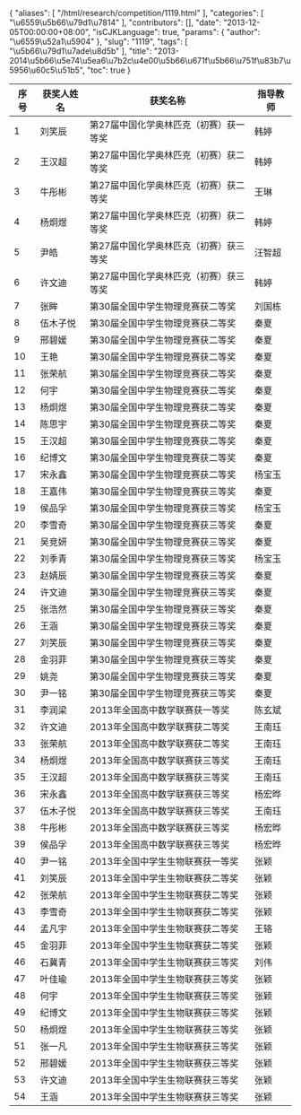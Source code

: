 {
    "aliases": [
        "/html/research/competition/1119.html"
    ],
    "categories": [
        "\u6559\u5b66\u79d1\u7814"
    ],
    "contributors": [],
    "date": "2013-12-05T00:00:00+08:00",
    "isCJKLanguage": true,
    "params": {
        "author": "\u6559\u52a1\u5904"
    },
    "slug": "1119",
    "tags": [
        "\u5b66\u79d1\u7ade\u8d5b"
    ],
    "title": "2013-2014\u5b66\u5e74\u5ea6\u7b2c\u4e00\u5b66\u671f\u5b66\u751f\u83b7\u5956\u60c5\u51b5",
    "toc": true
}


| 序号 | 获奖人姓名 | 获奖名称 | 指导教师 |
| --- | --- | --- | --- |
| 1 | 刘笑辰 | 第27届中国化学奥林匹克（初赛）获一等奖 | 韩婷 |
| 2 | 王汉超 | 第27届中国化学奥林匹克（初赛）获二等奖 | 韩婷 |
| 3 | 牛彤彬 | 第27届中国化学奥林匹克（初赛）获二等奖 | 王琳 |
| 4 | 杨炯煜 | 第27届中国化学奥林匹克（初赛）获二等奖 | 韩婷 |
| 5 | 尹皓 | 第27届中国化学奥林匹克（初赛）获三等奖 | 汪智超 |
| 6 | 许文迪 | 第27届中国化学奥林匹克（初赛）获三等奖 | 韩婷 |
| 7 | 张眸 | 第30届全国中学生物理竞赛获二等奖 | 刘国栋 |
| 8 | 伍木子悦 | 第30届全国中学生物理竞赛获二等奖 | 秦夏 |
| 9 | 邢碧媛 | 第30届全国中学生物理竞赛获二等奖 | 秦夏 |
| 10 | 王艳 | 第30届全国中学生物理竞赛获二等奖 | 秦夏 |
| 11 | 张荣航 | 第30届全国中学生物理竞赛获二等奖 | 秦夏 |
| 12 | 何宇 | 第30届全国中学生物理竞赛获二等奖 | 秦夏 |
| 13 | 杨炯煜 | 第30届全国中学生物理竞赛获二等奖 | 秦夏 |
| 14 | 陈思宇 | 第30届全国中学生物理竞赛获二等奖 | 秦夏 |
| 15 | 王汉超 | 第30届全国中学生物理竞赛获二等奖 | 秦夏 |
| 16 | 纪博文 | 第30届全国中学生物理竞赛获二等奖 | 秦夏 |
| 17 | 宋永鑫 | 第30届全国中学生物理竞赛获二等奖 | 杨宝玉 |
| 18 | 王嘉伟 | 第30届全国中学生物理竞赛获三等奖 | 秦夏 |
| 19 | 侯品孚 | 第30届全国中学生物理竞赛获三等奖 | 杨宝玉 |
| 20 | 李雪奇 | 第30届全国中学生物理竞赛获三等奖 | 秦夏 |
| 21 | 吴竞妍 | 第30届全国中学生物理竞赛获三等奖 | 秦夏 |
| 22 | 刘季青 | 第30届全国中学生物理竞赛获三等奖 | 杨宝玉 |
| 23 | 赵婧辰 | 第30届全国中学生物理竞赛获三等奖 | 秦夏 |
| 24 | 许文迪 | 第30届全国中学生物理竞赛获三等奖 | 秦夏 |
| 25 | 张浩然 | 第30届全国中学生物理竞赛获三等奖 | 秦夏 |
| 26 | 王涵 | 第30届全国中学生物理竞赛获三等奖 | 秦夏 |
| 27 | 刘笑辰 | 第30届全国中学生物理竞赛获三等奖 | 秦夏 |
| 28 | 金羽菲 | 第30届全国中学生物理竞赛获三等奖 | 秦夏 |
| 29 | 姚尧 | 第30届全国中学生物理竞赛获三等奖 | 秦夏 |
| 30 | 尹一铭 | 第30届全国中学生物理竞赛获三等奖 | 秦夏 |
| 31 | 李润梁 | 2013年全国高中数学联赛获一等奖 | 陈玄斌 |
| 32 | 许文迪 | 2013年全国高中数学联赛获二等奖 | 王南珏 |
| 33 | 张荣航 | 2013年全国高中数学联赛获二等奖 | 王南珏 |
| 34 | 杨炯煜 | 2013年全国高中数学联赛获三等奖 | 王南珏 |
| 35 | 王汉超 | 2013年全国高中数学联赛获三等奖 | 王南珏 |
| 36 | 宋永鑫 | 2013年全国高中数学联赛获三等奖 | 杨宏晔 |
| 37 | 伍木子悦 | 2013年全国高中数学联赛获三等奖 | 王南珏 |
| 38 | 牛彤彬 | 2013年全国高中数学联赛获三等奖 | 杨宏晔 |
| 39 | 侯品孚 | 2013年全国高中数学联赛获三等奖 | 杨宏晔 |
| 40 | 尹一铭 | 2013年全国中学生生物联赛获一等奖 | 张颖 |
| 41 | 刘笑辰 | 2013年全国中学生生物联赛获二等奖 | 张颖 |
| 42 | 张荣航 | 2013年全国中学生生物联赛获二等奖 | 张颖 |
| 43 | 李雪奇 | 2013年全国中学生生物联赛获二等奖 | 张颖 |
| 44 | 孟凡宇 | 2013年全国中学生生物联赛获二等奖 | 王辂 |
| 45 | 金羽菲 | 2013年全国中学生生物联赛获二等奖 | 张颖 |
| 46 | 石冀青 | 2013年全国中学生生物联赛获三等奖 | 刘伟 |
| 47 | 叶佳瑜 | 2013年全国中学生生物联赛获三等奖 | 张颖 |
| 48 | 何宇 | 2013年全国中学生生物联赛获三等奖 | 张颖 |
| 49 | 纪博文 | 2013年全国中学生生物联赛获三等奖 | 张颖 |
| 50 | 杨炯煜 | 2013年全国中学生生物联赛获三等奖 | 张颖 |
| 51 | 张一凡 | 2013年全国中学生生物联赛获三等奖 | 张颖 |
| 52 | 邢碧媛 | 2013年全国中学生生物联赛获三等奖 | 张颖 |
| 53 | 许文迪 | 2013年全国中学生生物联赛获三等奖 | 张颖 |
| 54 | 王涵 | 2013年全国中学生生物联赛获三等奖 | 张颖 |

